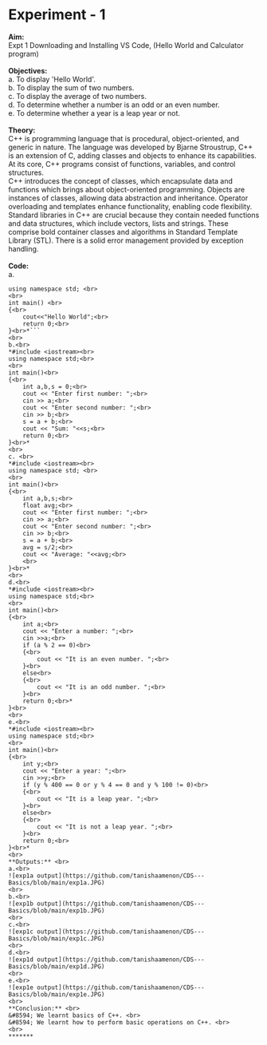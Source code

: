 # Experiment - 1
**Aim:** <br>
Expt 1	Downloading and Installing VS Code, (Hello World and Calculator program)<br>
<br>
**Objectives:** <br>
a. To display 'Hello World'.<br>
b. To display the sum of two numbers.<br>
c. To display the average of two numbers.<br>
d. To determine whether a number is an odd or an even number.<br>
e. To determine whether a year is a leap year or not.<br>
<br>
**Theory:** <br>
C++ is programming language that is procedural, object-oriented, and generic in nature. The language was developed by Bjarne Stroustrup, C++ is an extension of C, adding classes and objects to enhance its capabilities. At its core, C++ programs consist of functions, variables, and control structures.<br>
C++ introduces the concept of classes, which encapsulate data and functions which brings about object-oriented programming. Objects are instances of classes, allowing data abstraction and inheritance. Operator overloading and templates enhance functionality, enabling code flexibility.<br>
Standard libraries in C++ are crucial because they contain needed functions and data structures, which include vectors, lists and strings. These comprise bold container classes and algorithms in Standard Template Library (STL). There is a solid error management provided by exception handling.<br>
<br>
**Code:** <br>
a.<br> 
```*#include <iostream> <br>
using namespace std; <br>
<br>
int main() <br>
{<br>
    cout<<"Hello World";<br>
    return 0;<br>
}<br>*```
<br>
b.<br>
*#include <iostream><br>
using namespace std;<br>
<br>
int main()<br>
{<br>
    int a,b,s = 0;<br>
    cout << "Enter first number: ";<br>
    cin >> a;<br>
    cout << "Enter second number: ";<br>
    cin >> b;<br>
    s = a + b;<br>
    cout << "Sum: "<<s;<br>
    return 0;<br>
}<br>*
<br>
c. <br>
*#include <iostream><br>
using namespace std; <br>
<br>
int main()<br>
{<br>
    int a,b,s;<br>
    float avg;<br>
    cout << "Enter first number: ";<br>
    cin >> a;<br>
    cout << "Enter second number: ";<br>
    cin >> b;<br>
    s = a + b;<br>
    avg = s/2;<br>
    cout << "Average: "<<avg;<br>
    <br>
}<br>*
<br>
d.<br>
*#include <iostream><br>
using namespace std;<br>
<br>
int main()<br>
{<br>
    int a;<br>
    cout << "Enter a number: ";<br>
    cin >>a;<br>
    if (a % 2 == 0)<br>
    {<br>
        cout << "It is an even number. ";<br>
    }<br>
    else<br>
    {<br>
        cout << "It is an odd number. ";<br>
    }<br>
    return 0;<br>*
}<br>
<br>
e.<br>
*#include <iostream><br>
using namespace std;<br>
<br>
int main()<br>
{<br>
    int y;<br>
    cout << "Enter a year: ";<br>
    cin >>y;<br>
    if (y % 400 == 0 or y % 4 == 0 and y % 100 != 0)<br>
    {<br>
        cout << "It is a leap year. ";<br>
    }<br>
    else<br>
    {<br>
        cout << "It is not a leap year. ";<br>
    }<br>
    return 0;<br>
}<br>*
<br>
**Outputs:** <br>
a.<br>
![exp1a output](https://github.com/tanishaamenon/CDS---Basics/blob/main/exp1a.JPG)
<br>
b.<br>
![exp1b output](https://github.com/tanishaamenon/CDS---Basics/blob/main/exp1b.JPG)
<br>
c.<br>
![exp1c output](https://github.com/tanishaamenon/CDS---Basics/blob/main/exp1c.JPG)
<br>
d.<br>
![exp1d output](https://github.com/tanishaamenon/CDS---Basics/blob/main/exp1d.JPG)
<br>
e.<br>
![exp1e output](https://github.com/tanishaamenon/CDS---Basics/blob/main/exp1e.JPG)
<br>
**Conclusion:** <br>
&#8594; We learnt basics of C++. <br>
&#8594; We learnt how to perform basic operations on C++. <br>
<br>
*******

